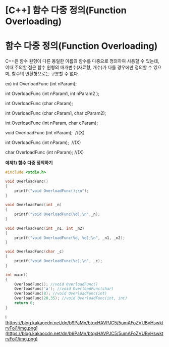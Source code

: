 # [C++] 함수 다중 정의(Function Overloading)

# 함수 다중 정의(Function Overloading)

C++은 함수 원형이 다른 동일한 이름의 함수를 다중으로 정의하여 사용할 수 있는데, 이때 주의할 점은 함수 원형의 매개변수(자료형, 개수)가 다를 경우에만 정의할 수 있으며, 함수의 반환형으로는 구분할 수 없다.

ex) int OverloadFunc (int nParam);

int OverloadFunc (int nParam1, int nParam2 );

int OverloadFunc (char cParam);

int OverloadFunc (char cParam1, char cParam2);

int OverloadFunc (int nParam, char cParam);

void OverloadFunc (int nParam);  //(X)

int OverloadFunc (int nParam);  //(X)

char OverloadFunc (int nParam); //(X)

**예제1) 함수 다중 정의하기**

```cpp
#include <stdio.h>

void OverloadFunc()
{
    printf("void OverloadFunc();\n");
}
 
void OverloadFunc(int _n)
{
    printf("void OverloadFunc(%d);\n",_n);
}
 
void OverloadFunc(int _n1, int _n2)
{
    printf("void OverloadFunc(%d, %d);\n", _n1, _n2);
}

void OverloadFunc(char _c)
{
    printf("void OverloadFunc(%c);\n", _c);
}

int main()
{
    OverloadFunc(); //void OverloadFunc()
    OverloadFunc('a'); //void OverloadFunc(char) 
    OverloadFunc(8); //void OverloadFunc(int)
    OverloadFunc(20,35); //void OverloadFunc(int, int)
    return 0;
}
```

![https://blog.kakaocdn.net/dn/b9PaMn/btqxHAVPJC5/5umAFoZVUByHswktrvFoj1/img.png](https://blog.kakaocdn.net/dn/b9PaMn/btqxHAVPJC5/5umAFoZVUByHswktrvFoj1/img.png)
